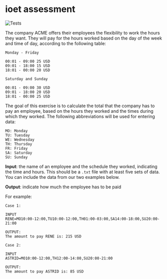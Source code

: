 # ioet assessment
![Tests](https://github.com/danielTobon43/ioet-assessment/actions/workflows/python-app.yml/badge.svg)

The company ACME offers their employees the flexibility to work the hours they want. They will pay for the hours worked based on the day of the week and time of day, according to the following table:

```
Monday - Friday

00:01 - 09:00 25 USD
09:01 - 18:00 15 USD
18:01 - 00:00 20 USD

Saturday and Sunday

00:01 - 09:00 30 USD
09:01 - 18:00 20 USD
18:01 - 00:00 25 USD
```

The goal of this exercise is to calculate the total that the company has to pay an employee, based on the hours they worked and the times during which they worked. The following abbreviations will be used for entering data:

```
MO: Monday
TU: Tuesday
WE: Wednesday
TH: Thursday
FR: Friday
SA: Saturday
SU: Sunday
```

**Input**: the name of an employee and the schedule they worked, indicating the time and hours. This should be a `.txt` file with at least five sets of data. You can include the data from our two examples below.

**Output**: indicate how much the employee has to be paid

For example:

```
Case 1:

INPUT
RENE=MO10:00-12:00,TU10:00-12:00,TH01:00-03:00,SA14:00-18:00,SU20:00-21:00

OUTPUT:
The amount to pay RENE is: 215 USD

Case 2:

INPUT
ASTRID=MO10:00-12:00,TH12:00-14:00,SU20:00-21:00

OUTPUT:
The amount to pay ASTRID is: 85 USD
```